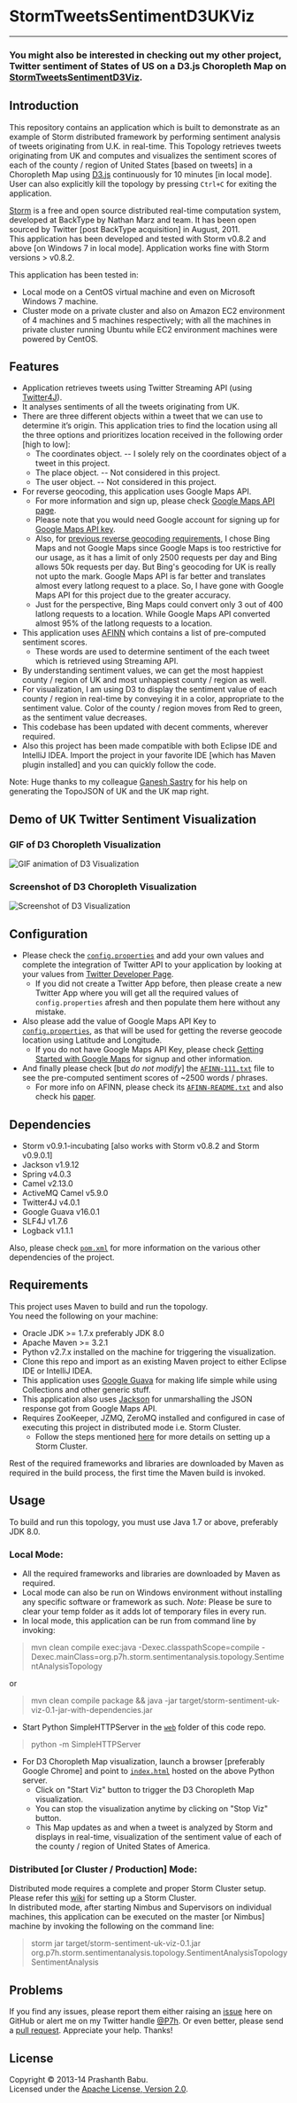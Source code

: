 # StormTweetsSentimentD3UKViz
----------

### You might also be interested in checking out my other project, Twitter sentiment of States of US on a D3.js Choropleth Map on [StormTweetsSentimentD3Viz](https://github.com/P7h/StormTweetsSentimentD3Viz).

## Introduction
This repository contains an application which is built to demonstrate as an example of Storm distributed framework by performing sentiment analysis of tweets originating from U.K. in real-time. This Topology retrieves tweets originating from UK and computes and visualizes the sentiment scores of each of the county / region of United States [based on tweets] in a Choropleth Map using [D3.js](http://d3js.org) continuously for 10 minutes [in local mode]. User can also explicitly kill the topology by pressing `Ctrl+C` for exiting the application.

[Storm](http://storm-project.net) is a free and open source distributed real-time computation system, developed at BackType by Nathan Marz and team. It has been open sourced by Twitter [post BackType acquisition] in August, 2011.<br>
This application has been developed and tested with Storm v0.8.2 and above [on Windows 7 in local mode]. Application works fine with Storm versions > v0.8.2.<br>

This application has been tested in:<br>

+ Local mode on a CentOS virtual machine and even on Microsoft Windows 7 machine.
+ Cluster mode on a private cluster and also on Amazon EC2 environment of 4 machines and 5 machines respectively; with all the machines in private cluster running Ubuntu while EC2 environment machines were powered by CentOS.

## Features
* Application retrieves tweets using Twitter Streaming API (using [Twitter4J](http://twitter4j.org)).<br>
* It analyses sentiments of all the tweets originating from UK.
* There are three different objects within a tweet that we can use to determine it’s origin. This application tries to find the location using all the three options and prioritizes location received in the following order [high to low]:
	* The coordinates object. -- I solely rely on the coordinates object of a tweet in this project.
	* The place object. -- Not considered in this project.
	* The user object. -- Not considered in this project.
* For reverse geocoding, this application uses Google Maps API. 
	* For more information and sign up, please check [Google Maps API page](https://google-developers.appspot.com/maps/documentation/geocoding/#ReverseGeocoding).
	* Please note that you would need Google account for signing up for [Google Maps API key](https://google-developers.appspot.com/maps/documentation/geocoding/#api_key).
	* Also, for [previous reverse geocoding requirements](https://github.com/P7h/StormTweetsSentimentD3Viz), I chose Bing Maps and not Google Maps since Google Maps is too restrictive for our usage, as it has a limit of only 2500 requests per day and Bing allows 50k requests per day. But Bing's geocoding for UK is really not upto the mark. Google Maps API is far better and translates almost every latlong request to a place. So, I have gone with Google Maps API for this project due to the greater accuracy.
    * Just for the perspective, Bing Maps could convert only 3 out of 400 latlong requests to a location. While Google Maps API converted almost 95% of the latlong requests to a location.
* This application uses [AFINN](http://www2.imm.dtu.dk/pubdb/views/publication_details.php?id=6010) which contains a list of pre-computed sentiment scores.
	* These words are used to determine sentiment of the each tweet which is retrieved using Streaming API.
* By understanding sentiment values, we can get the most happiest county / region of UK and most unhappiest county / region as well.
* For visualization, I am using D3 to display the sentiment value of each county / region in real-time by conveying it in a color, appropriate to the sentiment value. Color of the county / region moves from Red to green, as the sentiment value decreases. 
* This codebase has been updated with decent comments, wherever required.
* Also this project has been made compatible with both Eclipse IDE and IntelliJ IDEA. Import the project in your favorite IDE [which has Maven plugin installed] and you can quickly follow the code.

Note: Huge thanks to my colleague [Ganesh Sastry](https://plus.google.com/u/0/+GaneshSastry) for his help on generating the TopoJSON of UK and the UK map right.

## Demo of UK Twitter Sentiment Visualization
### GIF of D3 Choropleth Visualization
![GIF animation of D3 Visualization](D3_Viz.gif)

### Screenshot of D3 Choropleth Visualization
![Screenshot of D3 Visualization](D3_Viz.png)

## Configuration
* Please check the [`config.properties`](src/main/resources/config.properties#L3-6) and add your own values and complete the integration of Twitter API to your application by looking at your values from [Twitter Developer Page](https://dev.twitter.com/apps).<br>
	* If you did not create a Twitter App before, then please create a new Twitter App where you will get all the required values of `config.properties` afresh and then populate them here without any mistake.<br>
* Also please add the value of Google Maps API Key to [`config.properties`](src/main/resources/config.properties#L10), as that will be used for getting the reverse geocode location using Latitude and Longitude.<br>
	* If you do not have Google Maps API Key, please check [Getting Started with Google Maps](https://google-developers.appspot.com/maps/documentation/geocoding/#ReverseGeocoding) for signup and other information.<br>
* And finally please check [but _do not modify_] the [`AFINN-111.txt`](src/main/resources/AFINN-111.txt) file to see the pre-computed sentiment scores of ~2500 words / phrases.
	* For more info on AFINN, please check its [`AFINN-README.txt`](src/main/resources/AFINN-README.txt) and also check his [paper](http://www2.imm.dtu.dk/pubdb/views/publication_details.php?id=6010).

## Dependencies
* Storm v0.9.1-incubating [also works with Storm v0.8.2 and Storm v0.9.0.1]
* Jackson v1.9.12
* Spring v4.0.3
* Camel v2.13.0
* ActiveMQ Camel v5.9.0
* Twitter4J v4.0.1
* Google Guava v16.0.1
* SLF4J v1.7.6
* Logback v1.1.1

Also, please check [`pom.xml`](pom.xml) for more information on the various other dependencies of the project.<br>

## Requirements
This project uses Maven to build and run the topology.<br>
You need the following on your machine:

* Oracle JDK >= 1.7.x preferably JDK 8.0
* Apache Maven >= 3.2.1
* Python v2.7.x installed on the machine for triggering the visualization.
* Clone this repo and import as an existing Maven project to either Eclipse IDE or IntelliJ IDEA.
* This application uses [Google Guava](https://code.google.com/p/guava-libraries) for making life simple while using Collections and other generic stuff.
* This application also uses [Jackson](http://jackson.codehaus.org) for unmarshalling the JSON response got from Google Maps API.
* Requires ZooKeeper, JZMQ, ZeroMQ installed and configured in case of executing this project in distributed mode i.e. Storm Cluster.<br>
	- Follow the steps mentioned [here](https://github.com/nathanmarz/storm/wiki/Setting-up-a-Storm-cluster) for more details on setting up a Storm Cluster.<br>

Rest of the required frameworks and libraries are downloaded by Maven as required in the build process, the first time the Maven build is invoked.

## Usage
To build and run this topology, you must use Java 1.7 or above, preferably JDK 8.0.

### Local Mode:
* All the required frameworks and libraries are downloaded by Maven as required.<br>
* Local mode can also be run on Windows environment without installing any specific software or framework as such. *Note*: Please be sure to clear your temp folder as it adds lot of temporary files in every run.<br>
* In local mode, this application can be run from command line by invoking:

> mvn clean compile exec:java -Dexec.classpathScope=compile -Dexec.mainClass=org.p7h.storm.sentimentanalysis.topology.SentimentAnalysisTopology

or

> mvn clean compile package && java -jar target/storm-sentiment-uk-viz-0.1-jar-with-dependencies.jar

* Start Python SimpleHTTPServer in the [`web`](web) folder of this code repo. 
> python -m SimpleHTTPServer

* For D3 Choropleth Map visualization, launch a browser [preferably Google Chrome] and point to [`index.html`](http://localhost:8000) hosted on the above Python server.<br>
	* Click on "Start Viz" button to trigger the D3 Choropleth Map visualization.<br>
	* You can stop the visualization anytime by clicking on "Stop Viz" button.<br>
	* This Map updates as and when a tweet is analyzed by Storm and displays in real-time, visualization of the sentiment value of each of the county / region of United States of America.<br>

### Distributed [or Cluster / Production] Mode:
Distributed mode requires a complete and proper Storm Cluster setup. Please refer this [wiki](https://github.com/nathanmarz/storm/wiki/Setting-up-a-Storm-cluster) for setting up a Storm Cluster.<br>
In distributed mode, after starting Nimbus and Supervisors on individual machines, this application can be executed on the master [or Nimbus] machine by invoking the following on the command line:

> storm jar target/storm-sentiment-uk-viz-0.1.jar org.p7h.storm.sentimentanalysis.topology.SentimentAnalysisTopology SentimentAnalysis

## Problems
If you find any issues, please report them either raising an [issue](https://github.com/P7h/StormTweetsSentimentD3UKViz/issues) here on GitHub or alert me on my Twitter handle [@P7h](http://twitter.com/P7h). Or even better, please send a [pull request](https://github.com/P7h/StormTweetsSentimentD3UKViz/pulls).
Appreciate your help. Thanks!

## License
Copyright &copy; 2013-14 Prashanth Babu.<br>
Licensed under the [Apache License, Version 2.0](http://www.apache.org/licenses/LICENSE-2.0).

